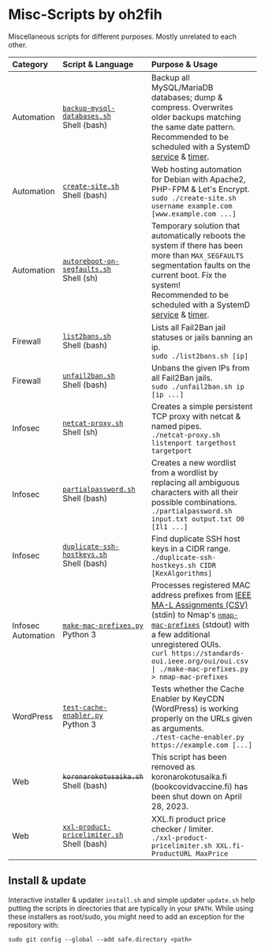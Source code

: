# Misc-Scripts by oh2fih

Miscellaneous scripts for different purposes. Mostly unrelated to each other.

| Category | Script & Language | Purpose & Usage |
|:---|:---|:---|
| Automation | [`backup-mysql-databases.sh`](sbin/backup-mysql-databases.sh) <br> Shell (bash) | Backup all MySQL/MariaDB databases; dump & compress. Overwrites older backups matching the same date pattern. Recommended to be scheduled with a SystemD [service](systemd/backup-mysql-databases.service.example) & [timer](systemd/backup-mysql-databases.timer.example).<br> |
| Automation | [`create-site.sh`](sbin/create-site.sh) <br> Shell (bash) | Web hosting automation for Debian with Apache2, PHP-FPM & Let's Encrypt. <br> `sudo ./create-site.sh username example.com [www.example.com ...]` |
| Automation | [`autoreboot-on-segfaults.sh`](sbin/autoreboot-on-segfaults.sh) <br> Shell (sh) | Temporary solution that automatically reboots the system if there has been more than `MAX_SEGFAULTS` segmentation faults on the current boot. Fix the system! <br> Recommended to be scheduled with a SystemD [service](systemd/autoreboot-on-segfaults.service.example) & [timer](systemd/autoreboot-on-segfaults.service.example).<br> |
| Firewall | [`list2bans.sh`](sbin/list2bans.sh) <br> Shell (bash) | Lists all Fail2Ban jail statuses or jails banning an ip. <br> `sudo ./list2bans.sh [ip]` |
| Firewall | [`unfail2ban.sh`](sbin/unfail2ban.sh) <br> Shell (bash) | Unbans the given IPs from all Fail2Ban jails. <br> `sudo ./unfail2ban.sh ip [ip ...]` |
| Infosec | [`netcat-proxy.sh`](bin/netcat-proxy.sh) <br> Shell (sh) | Creates a simple persistent TCP proxy with netcat & named pipes. <br> `./netcat-proxy.sh listenport targethost targetport` |
| Infosec | [`partialpassword.sh`](bin/partialpassword.sh) <br> Shell (bash) | Creates a new wordlist from a wordlist by replacing all ambiguous characters with all their possible combinations. <br> `./partialpassword.sh input.txt output.txt O0 [Il1 ...]` |
| Infosec | [`duplicate-ssh-hostkeys.sh`](bin/duplicate-ssh-hostkeys.sh) <br> Shell (bash) | Find duplicate SSH host keys in a CIDR range. <br> `./duplicate-ssh-hostkeys.sh CIDR [KexAlgorithms]` |
| Infosec <br> Automation | [`make-mac-prefixes.py`](bin/make-mac-prefixes.py) <br> Python 3 | Processes registered MAC address prefixes from [IEEE MA-L Assignments (CSV)](https://standards.ieee.org/products-programs/regauth/) (stdin) to Nmap's [`nmap-mac-prefixes`](https://github.com/nmap/nmap/blob/master/nmap-mac-prefixes)  (stdout) with a few additional unregistered OUIs.<br> `curl https://standards-oui.ieee.org/oui/oui.csv \| ./make-mac-prefixes.py > nmap-mac-prefixes` |
| WordPress | [`test-cache-enabler.py`](bin/test-cache-enabler.py) <br> Python 3 | Tests whether the Cache Enabler by KeyCDN (WordPress) is working properly on the URLs given as arguments. <br> `./test-cache-enabler.py https://example.com [...]` |
| Web | <del>`koronarokotusaika.sh`</del> <br> Shell (bash) | This script has been removed as koronarokotusaika.fi (bookcovidvaccine.fi) has been shut down on April 28, 2023. |
| Web | [`xxl-product-pricelimiter.sh`](bin/xxl-product-pricelimiter.sh) <br> Shell (bash) | XXL.fi product price checker / limiter. <br> `./xxl-product-pricelimiter.sh XXL.fi-ProductURL MaxPrice` |

## Install & update

Interactive installer & updater `install.sh` and simple updater `update.sh` help putting the scripts in directories that are typically in your `$PATH`. While using these installers as root/sudo, you might need to add an exception for the repository with:

```
sudo git config --global --add safe.directory <path>
```
